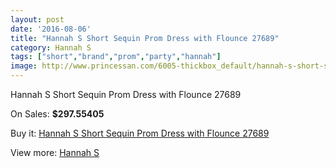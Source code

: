```yaml
---
layout: post
date: '2016-08-06'
title: "Hannah S Short Sequin Prom Dress with Flounce 27689"
category: Hannah S
tags: ["short","brand","prom","party","hannah"]
image: http://www.princessan.com/6005-thickbox_default/hannah-s-short-sequin-prom-dress-with-flounce-27689.jpg
---
```

Hannah S Short Sequin Prom Dress with Flounce 27689

On Sales: **$297.55405**
<a href="https://www.princessan.com/en/hannah-s/2744-hannah-s-short-sequin-prom-dress-with-flounce-27689.html"><amp-img layout="responsive" width="600" height="600" src="//www.princessan.com/6005-thickbox_default/hannah-s-short-sequin-prom-dress-with-flounce-27689.jpg" alt="Hannah S Short Sequin Prom Dress with Flounce 27689 0" /></a>
<a href="https://www.princessan.com/en/hannah-s/2744-hannah-s-short-sequin-prom-dress-with-flounce-27689.html"><amp-img layout="responsive" width="600" height="600" src="//www.princessan.com/6006-thickbox_default/hannah-s-short-sequin-prom-dress-with-flounce-27689.jpg" alt="Hannah S Short Sequin Prom Dress with Flounce 27689 1" /></a>

Buy it: [Hannah S Short Sequin Prom Dress with Flounce 27689](https://www.princessan.com/en/hannah-s/2744-hannah-s-short-sequin-prom-dress-with-flounce-27689.html "Hannah S Short Sequin Prom Dress with Flounce 27689")

View more: [Hannah S](https://www.princessan.com/en/22-hannah-s "Hannah S")